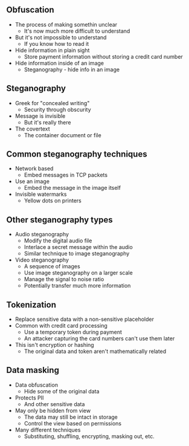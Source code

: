 ## Obfuscation
- The process of making somethin unclear
	- It's now much more difficult to understand
- But it's not impossible to understand
	- If you know how to read it
- Hide information in plain sight
	- Store payment information without storing a credit card number
- Hide information inside of an image
	- Steganography - hide info in an image
## Steganography
- Greek for "concealed writing"
	- Security through obscurity
- Message is invisible
	- But it's really there
- The covertext
	- The container document or file
## Common steganography techniques
- Network based
	- Embed messages in TCP packets
- Use an image
	- Embed the message in the image itself
- Invisible watermarks
	- Yellow dots on printers
## Other steganography types
- Audio steganography
	- Modify the digital audio file
	- Interlace a secret message within the audio
	- Similar technique to image steganography
- Video steganography
	- A sequence of images
	- Use image steganography on a larger scale
	- Manage the signal to noise ratio
	- Potentially transfer much more information
## Tokenization
- Replace sensitive data with a non-sensitive placeholder
- Common with credit card processing
	- Use a temporary token during payment
	- An attacker capturing the card numbers can't use them later
- This isn't encryption or hashing
	- The original data and token aren't mathematically related
## Data masking
- Data obfuscation
	- Hide some of the original data
- Protects PII
	- And other sensitive data
- May only be hidden from view
	- The data may still be intact in storage
	- Control the view based on permissions
- Many different techniques
	- Substituting, shuffling, encrypting, masking out, etc.